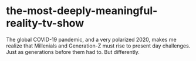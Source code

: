 # the-most-deeply-meaningful-reality-tv-show
The global COVID-19 pandemic, and a very polarized 2020, makes me realize that Millenials and Generation-Z must rise to present day challenges. Just as generations before them had to. But differently.

